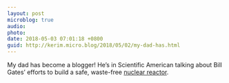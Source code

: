 ```yaml
---
layout: post
microblog: true
audio: 
photo: 
date: 2018-05-03 07:01:18 +0800
guid: http://kerim.micro.blog/2018/05/02/my-dad-has.html
---
```

My dad has become a blogger! He’s in Scientific American talking about Bill Gates’ efforts to build a safe, waste-free [nuclear reactor](https://blogs.scientificamerican.com/observations/bill-gates-in-search-of-nuclear-nirvana/).
